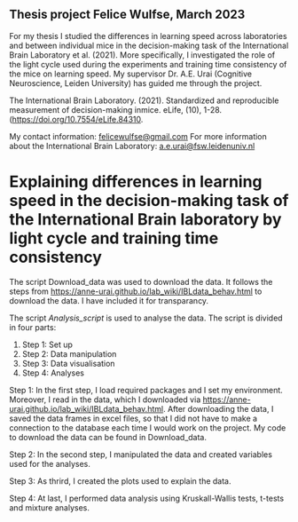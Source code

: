 ## Thesis project Felice Wulfse, March 2023

For my thesis I studied the differences in learning speed across laboratories and between individual mice in the decision-making task of the International Brain Laboratory et al. (2021). More specifically, I investigated the role of the light cycle used during the experiments and training time consistency of the mice on learning speed. My supervisor Dr. A.E. Urai (Cognitive Neuroscience, Leiden University) has guided me through the project. 


The International Brain Laboratory. (2021). Standardized and reproducible measurement of 	decision-making inmice. eLife, (10), 1-28. (https://doi.org/10.7554/eLife.84310. 


My contact information: felicewulfse@gmail.com
For more information about the International Brain Laboratory: a.e.urai@fsw.leidenuniv.nl



# Explaining differences in learning speed in the decision-making task of the International Brain laboratory by light cycle and training time consistency

The script Download_data was used to download the data. It follows the steps from https://anne-urai.github.io/lab_wiki/IBLdata_behav.html to download the data. I have included it for transparancy. 

The script _Analysis_script_ is used to analyse the data. The script is divided in four parts:
1. Step 1: Set up 
2. Step 2: Data manipulation
3. Step 3: Data visualisation
4. Step 4: Analyses


Step 1: In the first step, I load required packages and I set my environment. Moreover, I read in the data, which I downloaded via https://anne-urai.github.io/lab_wiki/IBLdata_behav.html. After downloading the data, I saved the data frames in excel files, so that I did not have to make a connection to the database each time I would work on the project. My code to download the data can be found in Download_data. 

Step 2: In the second step, I manipulated the data and created variables used for the analyses. 

Step 3: As thrird, I created the plots used to explain the data.

Step 4: At last, I performed data analysis using Kruskall-Wallis tests, t-tests and mixture analyses. 


